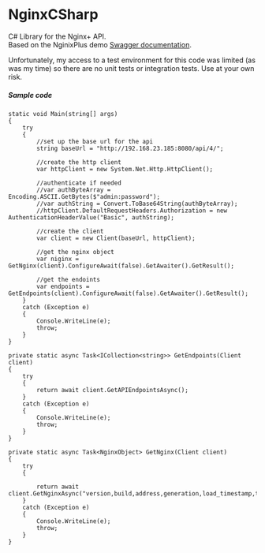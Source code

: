 # NginxCSharp
C# Library for the Nginx+ API.  
Based on the NginixPlus demo 
[Swagger documentation](http://demo.nginx.com/swagger-ui/).

Unfortunately, my access to a test environment 
for this code was limited (as was my time) so there are no
unit tests or integration tests. Use at your own risk.

##### Sample code
```
static void Main(string[] args)
{
    try
    {
        //set up the base url for the api
        string baseUrl = "http://192.168.23.185:8080/api/4/";

        //create the http client
        var httpClient = new System.Net.Http.HttpClient();

        //authenticate if needed
        //var authByteArray = Encoding.ASCII.GetBytes($"admin:password"); 
        //var authString = Convert.ToBase64String(authByteArray);
        //httpClient.DefaultRequestHeaders.Authorization = new AuthenticationHeaderValue("Basic", authString);

        //create the client
        var client = new Client(baseUrl, httpClient);

        //get the nginx object
        var niginx = GetNginx(client).ConfigureAwait(false).GetAwaiter().GetResult();

        //get the endoints
        var endpoints = GetEndpoints(client).ConfigureAwait(false).GetAwaiter().GetResult();
    }
    catch (Exception e)
    {
        Console.WriteLine(e);
        throw;
    }
}

private static async Task<ICollection<string>> GetEndpoints(Client client)
{
    try
    {
        return await client.GetAPIEndpointsAsync();
    }
    catch (Exception e)
    {
        Console.WriteLine(e);
        throw;
    }
}

private static async Task<NginxObject> GetNginx(Client client)
{
    try
    {
                              
        return await client.GetNginxAsync("version,build,address,generation,load_timestamp,timestamp,pid,ppid");
    }
    catch (Exception e)
    {
        Console.WriteLine(e);
        throw;
    }
}
```


